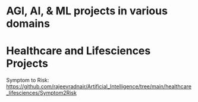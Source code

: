 # AGI, AI, & ML projects in various domains

# Healthcare and Lifesciences Projects
Symptom to Risk: https://github.com/rajeevradnair/Artificial_Intelligence/tree/main/healthcare_lifesciences/Symptom2Risk
